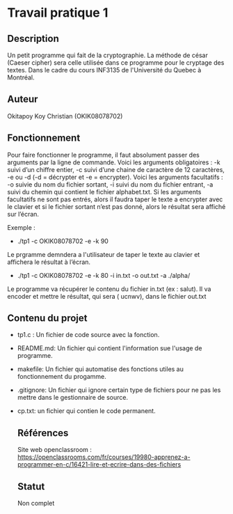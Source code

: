    # Travail pratique 1

   ## Description

   Un petit programme qui fait de la cryptographie. La méthode  de césar (Caeser cipher) sera celle utilisée dans ce programme pour le cryptage des textes.
   Dans le cadre du cours INF3135 de l'Université du Quebec à Montréal.

   ## Auteur

   Okitapoy Koy Christian (OKIK08078702)

   ## Fonctionnement
Pour faire fonctionner le programme, il faut absolument passer des arguments par la ligne de commande. Voici les arguments obligatoires : -k suivi d’un chiffre entier, -c suivi d’une chaine de caractère de 12 caractères, -e ou -d (-d = décrypter et -e = encrypter). Voici les arguments facultatifs : -o suivie du nom du fichier sortant, -i suivi du nom du fichier entrant, -a suivi du chemin qui contient le fichier alphabet.txt.
Si les arguments facultatifs ne sont pas entrés, alors il faudra taper le texte a encrypter avec le clavier et si le fichier sortant n’est pas donné, alors le résultat sera affiché sur l’écran. 

Exemple :

* ./tp1 -c OKIK08078702 -e -k 90

Le prgramme demndera a l'utilisateur de taper le texte au clavier et affichera le résultat à l’écran. 

* ./tp1 -c OKIK08078702 -e -k 80 -i in.txt -o out.txt -a ./alpha/

Le programme va récupérer le contenu du fichier in.txt (ex : salut).
Il va encoder et mettre le résultat, qui sera ( ucnwv), dans le fichier out.txt 



   ## Contenu du projet
* tp1.c : Un fichier de code source avec la fonction.

* README.md: Un fichier qui contient l'information sue l'usage de programme.

* makefile: Un fichier qui automatise des fonctions utiles au fonctionnement du progamme.

* .gitignore: Un fichier qui ignore certain type de fichiers pour ne pas les mettre dans le gestionnaire de source.

* cp.txt: un fichier qui contien le code permanent.


   ## Références

   Site web openclassroom : https://openclassrooms.com/fr/courses/19980-apprenez-a-programmer-en-c/16421-lire-et-ecrire-dans-des-fichiers

   ## Statut

   Non complet
